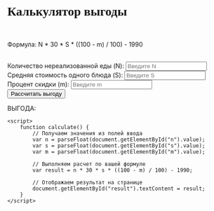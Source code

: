 <head>
    <link rel="stylesheet" href="https://fonts.googleapis.com/css?family=Montserrat">
    <style>
        h1 {
            font-family: 'Montserrat', Medium;
        }
    </style>
</head>
<body>
    <h1>Калькулятор выгоды</h1>
    <br>
    <p>Формула: N * 30 * S * ((100 - m) / 100) - 1990</p>
    <br>
    <label for="n">Количество нереализованной еды (N):</label>
    <input type="number" id="n" placeholder="Введите N">
    <br>
    <label for="s">Средняя стоимость одного блюда (S):</label>
    <input type="number" id="s" placeholder="Введите S">
    <br>
    <label for="m">Процент скидки (m):</label>
    <input type="number" id="m" placeholder="Введите m">
    <br>
    <button onclick="calculate()">Рассчитать выгоду</button>
    <p>ВЫГОДА: <span id="result"></span></p>

    <script>
        function calculate() {
            // Получаем значения из полей ввода
            var n = parseFloat(document.getElementById("n").value);
            var s = parseFloat(document.getElementById("s").value);
            var m = parseFloat(document.getElementById("m").value);

            // Выполняем расчет по вашей формуле
            var result = n * 30 * s * ((100 - m) / 100) - 1990;

            // Отображаем результат на странице
            document.getElementById("result").textContent = result;
        }
    </script>
</body>
</html>
